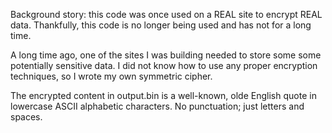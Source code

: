 Background story: this code was once used on a REAL site to encrypt REAL data. Thankfully, this code is no longer being used and has not for a long time.

A long time ago, one of the sites I was building needed to store some some potentially sensitive data. I did not know how to use any proper encryption techniques, so I wrote my own symmetric cipher.

The encrypted content in output.bin is a well-known, olde English quote in lowercase ASCII alphabetic characters. No punctuation; just letters and spaces.
